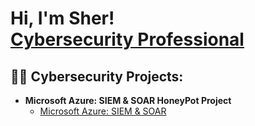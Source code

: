 <h1>Hi, I'm Sher! <br/><a href="https://www.linkedin.com/in/khan-sher/">Cybersecurity Professional</a>

<h2>👨‍💻 Cybersecurity Projects:</h2>

- <b>Microsoft Azure: SIEM & SOAR HoneyPot Project</b>
  - [Microsoft Azure: SIEM & SOAR](https://github.com/skhan207/skhan207/tree/main)





<!--
 ```diff
- text in red
+ text in green
! text in orange
# text in gray
@@ text in purple (and bold)@@
```
--!>
